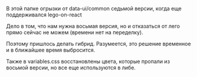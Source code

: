 В этой папке огрызки от data-ui/common седьмой версии, когда еще поддерживался lego-on-react

Дело в том, что нам нужна восьмая версия, но и отказаться от лего прямо сейчас не можем (времени нет на переделку).

Поэтому пришлось делать гибрид. Разумеется, это решение временное и в ближайшее время выбросится.

Также в variables.css восстановлены цвета, которые пропали из восьмой версии, но все еще используются в либе.
